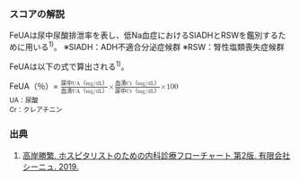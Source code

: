 ### スコアの解説
FeUAは尿中尿酸排泄率を表し、低Na血症におけるSIADHとRSWを鑑別するために用いる<sup>1)</sup>。
※SIADH：ADH不適合分泌症候群
※RSW：腎性塩類喪失症候群

FeUAは以下の式で算出される<sup>1)</sup>。

<div class="math-formula">
  FeUA（％）= 
  <math>
    <mfrac>
      <mrow>
        <mi>尿中UA（mg/dL）</mi>
      </mrow>
      <mrow>
        <mi>血清UA（mg/dL）</mi>
      </mrow>
    </mfrac>
    <mi>×</mi>
    <mfrac>
      <mrow>
        <mi>血清Cr（mg/dL）</mi>
      </mrow>
      <mrow>
        <mi>尿中Cr（mg/dL）</mi>
      </mrow>
    </mfrac>
    <mi>×100</mi>
  </math>
<br />
  <small>UA：尿酸</small><br />
  <small>Cr：クレアチニン</small>
</div>

### 出典

1. [高岸勝繁. ホスピタリストのための内科診療フローチャート 第2版. 有限会社シーニュ. 2019.]()  